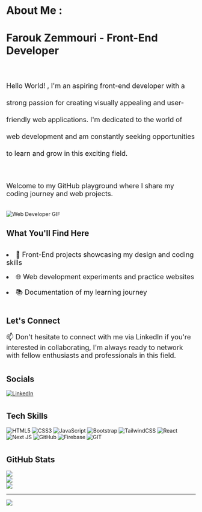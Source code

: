 # About Me :
# <h1>Farouk Zemmouri - Front-End Developer</h1>
<br><p style= "font-size: 18px; line-height: 45px;">Hello World! , I'm an aspiring front-end developer with a strong passion for creating visually appealing and user-friendly web applications. I'm dedicated to the world of web development and am constantly seeking opportunities to learn and grow in this exciting field.</p>
<br><p style= "font-size: 18px;">Welcome to my GitHub playground where I share my coding journey and web projects.</p><br>
![Web Developer GIF](https://wallpaperaccess.com/full/4910984.gif)<br>

<h2>What You'll Find Here</h2><br>
<li style= "font-size: 18px;">🎨 Front-End projects showcasing my design and coding skills</li><br>
<li style= "font-size: 18px;">🌐 Web development experiments and practice websites</li><br>
<li style= "font-size: 18px;">📚 Documentation of my learning journey</li><br>
<h2>Let's Connect</h2>
<p style= "font-size: 18px;">📫 Don't hesitate to connect with me via LinkedIn if you're interested in collaborating, I'm always ready to network with fellow enthusiasts and professionals in this field.</p>

# <h2>Socials</h2>
[![LinkedIn](https://img.shields.io/badge/LinkedIn-%230077B5.svg?logo=linkedin&logoColor=white)](https://linkedin.com/in/faroukisme) 

# <h2>Tech Skills</h2>

![HTML5](https://img.shields.io/badge/html5-%23E34F26.svg?style=for-the-badge&logo=html5&logoColor=white)
 ![CSS3](https://img.shields.io/badge/css3-%231572B6.svg?style=for-the-badge&logo=css3&logoColor=white) 
 ![JavaScript](https://img.shields.io/badge/javascript-%23323330.svg?style=for-the-badge&logo=javascript&logoColor=%23F7DF1E) 
 ![Bootstrap](https://img.shields.io/badge/bootstrap-%23563D7C.svg?style=for-the-badge&logo=bootstrap&logoColor=white) 
 ![TailwindCSS](https://img.shields.io/badge/tailwindcss-%2338B2AC.svg?style=for-the-badge&logo=tailwind-css&logoColor=white) 
 ![React](https://img.shields.io/badge/react-%2320232a.svg?style=for-the-badge&logo=react&logoColor=%2361DAFB) 
 ![Next JS](https://img.shields.io/badge/Next-black?style=for-the-badge&logo=next.js&logoColor=white) 
 ![GitHub](https://img.shields.io/badge/GitHub-%23121011.svg?style=for-the-badge&logo=github&logoColor=white) 
 ![Firebase](https://img.shields.io/badge/firebase-%23039BE5.svg?style=for-the-badge&logo=firebase) 
 ![GIT](https://img.shields.io/badge/Git-fc6d26?style=for-the-badge&logo=git&logoColor=white)
# <h2>GitHub Stats</h2>
![](https://github-readme-stats.vercel.app/api?username=farouk26&theme=nightowl&hide_border=true&include_all_commits=true&count_private=true)<br/>
![](https://github-readme-streak-stats.herokuapp.com/?user=farouk26&theme=nightowl&hide_border=true)<br/>
![](https://github-readme-stats.vercel.app/api/top-langs/?username=farouk26&theme=nightowl&hide_border=true&include_all_commits=true&count_private=true&layout=compact)

---
[![](https://visitcount.itsvg.in/api?id=farouk26&icon=5&color=10)](https://visitcount.itsvg.in)

<!-- Proudly created with GPRM ( https://gprm.itsvg.in ) -->
